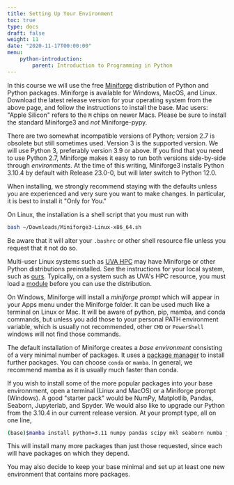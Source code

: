 ```yaml
---
title: Setting Up Your Environment
toc: true
type: docs
draft: false
weight: 11
date: "2020-11-17T00:00:00"
menu:
    python-introduction:
        parent: Introduction to Programming in Python
---
```


In this course we will use the free [Miniforge](https://github.com/conda-forge/miniforge) distribution of Python and Python packages.  Miniforge is available for Windows, MacOS, and Linux.  Download the latest release version for your operating system from the above page, and follow the instructions to install the base.  Mac users: "Apple Silicon" refers to the `M` chips on newer Macs.  Please be sure to install the standard Miniforge3 and _not_ Miniforge-pypy.

There are two somewhat incompatible versions of Python; version 2.7 is obsolete but still sometimes used.  Version 3 is the supported version.  We will use Python 3, preferably version 3.9 or above.  If you find that you need to use Python 2.7, Miniforge makes it easy to run both versions side-by-side through _environments_.  At the time of this writing, Miniforge3 installs Python 3.10.4 by default with Release 23.0-0, but will later switch to Python 12.0. 

When installing, we strongly recommend staying with the defaults unless you are experienced and very sure you want to make changes. In particular, it is best to install it "Only for You."  

On Linux, the installation is a shell script that you must run with
```bash
bash ~/Downloads/Miniforge3-Linux-x86_64.sh 
```
Be aware that it will alter your `.bashrc` or other shell resource file unless you request that it not do so. 

Multi-user Linux systems such as [UVA HPC](https://www.rc.virginia.edu/userinfo/rivanna/overview/) may have Miniforge or other Python distributions preinstalled.  See the instructions for your local system, such as [ours](https://www.rc.virginia.edu/userinfo/rivanna/software/anaconda/). Typically, on a system such as UVA's HPC resource, you must load a [module](https://www.rc.virginia.edu/userinfo/hpc/software/modules/) before you can use the distribution.

On Windows, Miniforge will install a _miniforge prompt_ which will appear in your Apps menu under the Miniforge folder.  It can be used much like a terminal on Linux or Mac.  It will be aware of python, pip, mamba, and conda commands, but unless you add those to your personal PATH environment variable, which is usually not recommended, other `CMD` or `PowerShell` windows will not find those commands.

The default installation of Miniforge creates a _base environment_ consisting of a very minimal number of packages.  It uses a [package manager](courses/python-introduction/packages_environments) to install further packages.  You can choose `conda` or `mamba`.  In general, we recommend mamba as it is usually much faster than conda.

If you wish to install some of the more popular packages into your base environnment, open a terminal (Linux and MacOS) or a Miniforge prompt (Windows).  A good "starter pack" would be NumPy, Matplotlib, Pandas, Seaborn, Jupyterlab, and Spyder.  We would also like to upgrade our Python from the 3.10.4 in our current release version.  At your prompt type, all on one line,

```bash
(base)$mamba install python=3.11 numpy pandas scipy mkl seaborn numba jupyterlab ipython ipywidgets spyder
```
This will install many more packages than just those requested, since each will have packages on which they depend. 

You may also decide to keep your base minimal and set up at least one new environment that contains more packages.
